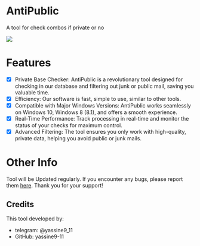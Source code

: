 # AntiPublic

A tool for check combos if private or no

<html>
<a href=https://github.com/yassine9-11/antipublic/releases><img src=https://img.shields.io/badge/download_AntiPublic-3670A0?style=for-the-badge></a>
</html>

# Features
- [x] Private Base Checker: AntiPublic is a revolutionary tool designed for checking in our database and filtering out junk or public mail, saving you valuable time.
- [x] Efficiency: Our software is fast, simple to use, similar to other tools.
- [x] Compatible with Major Windows Versions: AntiPublic works seamlessly on Windows 10, Windows 8 (8.1), and offers a smooth experience.
- [x] Real-Time Performance: Track processing in real-time and monitor the status of your checks for maximum control.
- [x] Advanced Filtering: The tool ensures you only work with high-quality, private data, helping you avoid public or junk mails.

# Other Info
Tool will be Updated regularly. If you encounter any bugs, please report them [here](https://github.com/yassine9-11/antipublic/issues/new). Thank you for your support!

## Credits
This tool developed by:
- telegram: @yassine9_11
- GitHub: yassine9-11
